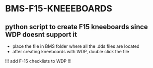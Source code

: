 # BMS-F15-KNEEEBOARDS
python script to create F15 kneeboards since WDP doesnt support it
---
- place the file in BMS folder where all the .dds files are located
- after creating kneeboards with WDP, double click the file

!!! add F-15 checklists to WDP !!!
